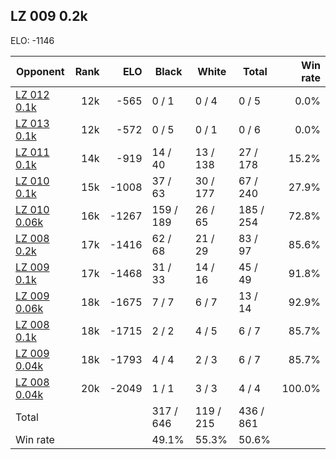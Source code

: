 ## LZ 009 0.2k ##

ELO: -1146

Opponent | Rank | ELO | Black | White | Total | Win rate
---------|-----:|----:|-------|-------|-------|-------:
[LZ 012 0.1k](LZ%20012%200.1k.md) | 12k | -565 | 0 / 1 | 0 / 4 | 0 / 5 | 0.0%
[LZ 013 0.1k](LZ%20013%200.1k.md) | 12k | -572 | 0 / 5 | 0 / 1 | 0 / 6 | 0.0%
[LZ 011 0.1k](LZ%20011%200.1k.md) | 14k | -919 | 14 / 40 | 13 / 138 | 27 / 178 | 15.2%
[LZ 010 0.1k](LZ%20010%200.1k.md) | 15k | -1008 | 37 / 63 | 30 / 177 | 67 / 240 | 27.9%
[LZ 010 0.06k](LZ%20010%200.06k.md) | 16k | -1267 | 159 / 189 | 26 / 65 | 185 / 254 | 72.8%
[LZ 008 0.2k](LZ%20008%200.2k.md) | 17k | -1416 | 62 / 68 | 21 / 29 | 83 / 97 | 85.6%
[LZ 009 0.1k](LZ%20009%200.1k.md) | 17k | -1468 | 31 / 33 | 14 / 16 | 45 / 49 | 91.8%
[LZ 009 0.06k](LZ%20009%200.06k.md) | 18k | -1675 | 7 / 7 | 6 / 7 | 13 / 14 | 92.9%
[LZ 008 0.1k](LZ%20008%200.1k.md) | 18k | -1715 | 2 / 2 | 4 / 5 | 6 / 7 | 85.7%
[LZ 009 0.04k](LZ%20009%200.04k.md) | 18k | -1793 | 4 / 4 | 2 / 3 | 6 / 7 | 85.7%
[LZ 008 0.04k](LZ%20008%200.04k.md) | 20k | -2049 | 1 / 1 | 3 / 3 | 4 / 4 | 100.0%
Total | | | 317 / 646 | 119 / 215 | 436 / 861 | 
Win rate| | | 49.1% | 55.3% | 50.6% | 
